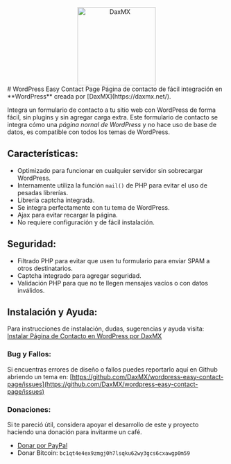 <div style="text-align:center">
<a href="https://daxmx.net/">
<img alt="DaxMX" src="https://daxmx.net/res/img/2022/11/cropped-dax-avatar-180x180.png" width="180" height="180">
</a>
</div>
# WordPress Easy Contact Page
Página de contacto de fácil integración en **WordPress** creada por [DaxMX](https://daxmx.net/).

Integra un formulario de contacto a tu sitio web con WordPress de forma fácil, sin plugins y sin agregar carga extra. Este formulario de contacto se integra cómo una *página nornal de WordPress* y no hace uso de base de datos, es compatible con todos los temas de WordPress.

## Características:
* Optimizado para funcionar en cualquier servidor sin sobrecargar WordPress.
* Internamente utiliza la función `mail()` de PHP para evitar el uso de pesadas librerías.
* Librería captcha integrada.
* Se integra perfectamente con tu tema de WordPress.
* Ajax para evitar recargar la página.
* No requiere configuración y de fácil instalación.

## Seguridad:
* Filtrado PHP para evitar que usen tu formulario para enviar SPAM a otros destinatarios.
* Captcha integrado para agregar seguridad.
* Validación PHP para que no te llegen mensajes vacíos o con datos inválidos.

## Instalación y Ayuda:
Para instrucciones de instalación, dudas, sugerencias y ayuda visita:
[Instalar Página de Contacto en WordPress por DaxMX](https://daxmx.net/formulario-contacto-wordpress-sin-plugins-283.html)

### Bug y Fallos:
Si encuentras errores de diseño o fallos puedes reportarlo aquí en Github abriendo un tema en:
[https://github.com/DaxMX/wordpress-easy-contact-page/issues](https://github.com/DaxMX/wordpress-easy-contact-page/issues)

### Donaciones:
Si te pareció útil, considera apoyar el desarrollo de este y proyecto haciendo una donación para invitarme un café.
- [Donar por PayPal](https://www.paypal.com/donate/?hosted_button_id=X6TBD2PPB7C9S)
- Donar Bitcoin: `bc1qt4e4ex9zmgj0h7lsqku62wy3gcs6cxawgp0m59`
